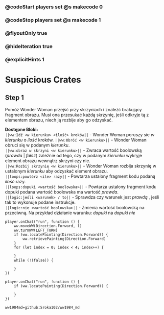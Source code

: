 ### @codeStart players set @s makecode 0
### @codeStop players set @s makecode 1

### @flyoutOnly true
### @hideIteration true 
### @explicitHints 1

# Suspicious Crates

## Step 1
Pomóż Wonder Woman przejść przy skrzyniach i znaleźć brakujący fragment obrazu. Musi ona przesukać każdą skrzynię, jeśli odkryje tą z elementem obrazu, niech ją rozbije aby go odzyskać.

**Dostępne Bloki:**  
``||ww:Idź <w kierunku> <ilość> kroków||`` - Wonder Woman poruszy sie *w kierunku* o *ilość* kroków. 
``||ww:Obróć <w kierunku>||`` - Wonder Woman obruci się w podanym *kierunku*.  
``||ww:obraz w skrzyni <w kierunku>||`` - Zwraca wartość boolowską (*prawda* | *fałsz*) zależnie od tego, czy w podanym *kierunku* wykryje element obrazu wewnątrz skrzyni czy nie.  
``||ww:Rozbij skrzynię <w kierunku>||`` - Wonder Woman rozbija skrzynię w ustalonym *kierunku* aby odzyskać element obrazu.  
``||loops:powtórz <ile> razy||`` - Powtarza ustalony fragment kodu podaną *ilość* razy.  
``||loops:dopuki <wartość boolowska>||`` - Powtarza ustalony fragment kodu dopuki podana wartość boolowska ma wartość *prawda*.  
``||logic:jeśli <warunek> / to||`` - Sprawdza czy warunek jest *prawdą* , jeśli tak to wykonuje podane instrukcje.  
``||logic:nie <wartość boolowska>||`` - Zmienia wartość boolowską na przeciwną. Na przykład działanie warunku: *dopuki <prawda>* na *dopuki nie <prawda>*  

```ghost
player.onChat("run", function () {
    ww.moveWW(Direction.Forward, 1)
    ww.turnWW(LEFT_TURN)
    if (ww.locatePainting(Direction.Forward)) {
        ww.retrievePainting(Direction.Forward)
    }
    for (let index = 0; index < 4; index++) {
        
    }
    while (!(false)) {
        
    }	
})
```
```template
player.onChat("run", function () {
    if (ww.locatePainting(Direction.Forward)) {

    }
})
```
```package
ww1984md=github:Sroka102/ww1984_md
```
